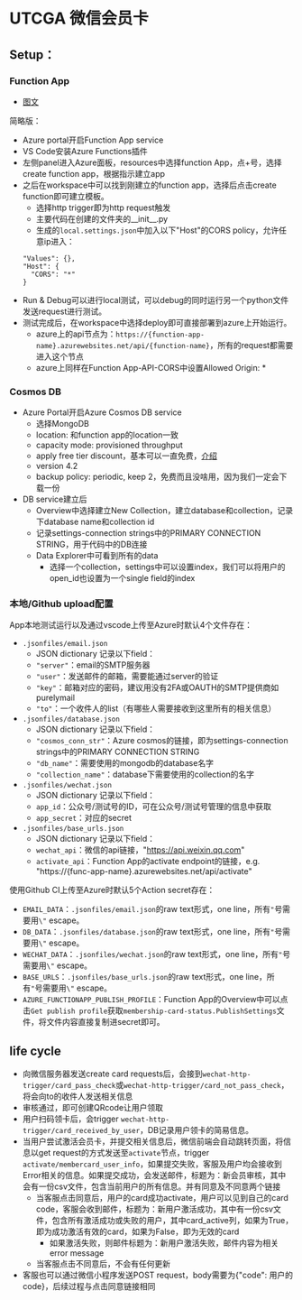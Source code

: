 # UTCGA 微信会员卡

## Setup：

### Function App
- [图文](https://learn.microsoft.com/en-us/azure/azure-functions/create-first-function-vs-code-python?pivots=python-mode-configuration)

简略版：
- Azure portal开启Function App service
- VS Code安装Azure Functions插件
- 左侧panel进入Azure面板，resources中选择function App，点+号，选择create function app，根据指示建立app
- 之后在workspace中可以找到刚建立的function app，选择后点击create function即可建立模板。
  - 选择http trigger即为http request触发
  - 主要代码在创建的文件夹的__init__.py
  - 生成的`local.settings.json`中加入以下"Host"的CORS policy，允许任意ip进入：
  ```
  "Values": {},
  "Host": {
    "CORS": "*"
  }
  ```
- Run & Debug可以进行local测试，可以debug的同时运行另一个python文件发送request进行测试。
- 测试完成后，在workspace中选择deploy即可直接部署到azure上开始运行。
  - azure上的api节点为：`https://{function-app-name}.azurewebsites.net/api/{function-name}`，所有的request都需要进入这个节点
  - azure上同样在Function App-API-CORS中设置Allowed Origin: *

### Cosmos DB
- Azure Portal开启Azure Cosmos DB service
  - 选择MongoDB
  - location: 和function app的location一致
  - capacity mode: provisioned throughput
  - apply free tier discount，基本可以一直免费，[介绍](https://learn.microsoft.com/en-us/azure/cosmos-db/free-tier)
  - version 4.2
  - backup policy: periodic, keep 2，免费而且没啥用，因为我们一定会下载一份
- DB service建立后
  - Overview中选择建立New Collection，建立database和collection，记录下database name和collection id
  - 记录settings-connection strings中的PRIMARY CONNECTION STRING，用于代码中的DB连接
  - Data Explorer中可看到所有的data
    - 选择一个collection，settings中可以设置index，我们可以将用户的open_id也设置为一个single field的index

### 本地/Github upload配置

App本地测试运行以及通过vscode上传至Azure时默认4个文件存在：
- `.jsonfiles/email.json`
  - JSON dictionary 记录以下field：
  - `"server"`：email的SMTP服务器
  - `"user"`：发送邮件的邮箱，需要能通过server的验证
  - `"key"`：邮箱对应的密码，建议用没有2FA或OAUTH的SMTP提供商如purelymail
  - `"to"`：一个收件人的list（有哪些人需要接收到这里所有的相关信息）
- `.jsonfiles/database.json`
  - JSON dictionary 记录以下field：
  - `"cosmos_conn_str"`：Azure cosmos的链接，即为settings-connection strings中的PRIMARY CONNECTION STRING
  - `"db_name"`：需要使用的mongodb的database名字
  - `"collection_name"`：database下需要使用的collection的名字
- `.jsonfiles/wechat.json`
  - JSON dictionary 记录以下field：
  - `app_id`：公众号/测试号的ID，可在公众号/测试号管理的信息中获取
  - `app_secret`：对应的secret
- `.jsonfiles/base_urls.json`
  - JSON dictionary 记录以下field：
  - `wechat_api`：微信的api链接，"https://api.weixin.qq.com"
  - `activate_api`：Function App的activate endpoint的链接，e.g. "https://{func-app-name}.azurewebsites.net/api/activate"

使用Github CI上传至Azure时默认5个Action secret存在：
- `EMAIL_DATA`：`.jsonfiles/email.json`的raw text形式，one line，所有`"`号需要用`\"` escape。
- `DB_DATA`：`.jsonfiles/database.json`的raw text形式，one line，所有`"`号需要用`\"` escape。
- `WECHAT_DATA`：`.jsonfiles/wechat.json`的raw text形式，one line，所有`"`号需要用`\"` escape。
- `BASE_URLS`：`.jsonfiles/base_urls.json`的raw text形式，one line，所有`"`号需要用`\"` escape。
- `AZURE_FUNCTIONAPP_PUBLISH_PROFILE`：Function App的Overview中可以点击`Get publish profile`获取`membership-card-status.PublishSettings`文件，将文件内容直接复制进secret即可。

## life cycle
- 向微信服务器发送create card requests后，会接到`wechat-http-trigger/card_pass_check`或`wechat-http-trigger/card_not_pass_check`，将会向to的收件人发送相关信息
- 审核通过，即可创建QRcode让用户领取
- 用户扫码领卡后，会trigger `wechat-http-trigger/card_received_by_user`，DB记录用户领卡的简易信息。
- 当用户尝试激活会员卡，并提交相关信息后，微信前端会自动跳转页面，将信息以get request的方式发送至`activate`节点，trigger `activate/membercard_user_info`，如果提交失败，客服及用户均会接收到Error相关的信息。如果提交成功，会发送邮件，标题为：新会员审核，其中会有一份csv文件，包含当前用户的所有信息。并有同意及不同意两个链接
  - 当客服点击同意后，用户的card成功activate，用户可以见到自己的card code，客服会收到邮件，标题为：新用户激活成功，其中有一份csv文件，包含所有激活成功或失败的用户，其中card_active列，如果为True，即为成功激活有效的card，如果为False，即为无效的card
    - 如果激活失败，则邮件标题为：新用户激活失败，邮件内容为相关error message
  - 当客服点击不同意后，不会有任何更新
- 客服也可以通过微信小程序发送POST request，body需要为{"code": 用户的code}，后续过程与点击同意链接相同